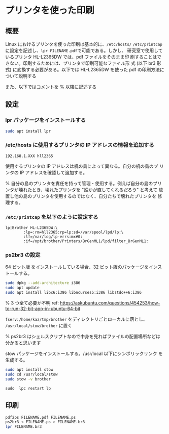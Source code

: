 # プリンタを使った印刷
## 概要

Linux におけるプリンタを使った印刷は基本的に、`/etc/hosts/`
`/etc/printcap` に設定を記述し、`lpr FILENAME.pdf`で可能である。しかし、
研究室で使用しているプリンタ HL-L2365DW では、pdf ファイルをそのまま印
刷することはできない。印刷するためには、プリンタで印刷可能なファイル形
式 (以下 br3 形式) に変換する必要がある。以下では HL-L2365DW を使った
pdf の印刷方法について説明する

また、以下ではコメントを % 以降に記述する

## 設定
### lpr パッケージをインストールする

```bash
sudo apt install lpr
```

### /etc/hosts に使用するプリンタの IP アドレスの情報を追加する

```
192.168.1.XXX hll2365
```

使用するプリンタの IP アドレスは机の島によって異なる。自分の机の島のプ
リンタの IP アドレスを確認して追加する。

% 自分の島のプリンタを責任を持って管理・使用する。例えば自分の島のプリ
ンタが壊れたとき、壊れたプリンタを "誰かが直してくれるだろう" と考えて
放置し他の島のプリンタを使用するのではなく、自分たちで壊れたプリンタを
修理する。

### `/etc/printcap` を以下のように設定する

```
lp|Brother HL-L2365DW:\
        :lp=:rm=hll2365:rp=lp:sd=/var/spool/lpd/lp:\
        :lf=/var/log/lp-errs:mx#0:
        :if=/opt/brother/Printers/BrGenML1/lpd/filter_BrGenML1:
```

### ps2br3 の設定

64 ビット版 をインストールしている場合、32 ビット版のパッケージをインストールする。

```bash
sudo dpkg --add-architecture i386
sudo apt update
sudo apt install libc6:i386 libncurses5:i386 libstdc++6:i386
```
% 3 つ全て必要か不明
ref: https://askubuntu.com/questions/454253/how-to-run-32-bit-app-in-ubuntu-64-bit

`fserv:/home/kaz/tmp/brother` をディレクトリごとローカルに落とし、
`/usr/local/stow/brother` に置く

% ps2br3 はシェルスクリプトなので中身を見ればファイルの配置場所などは
分かると思います

stow パッケージをインストールする。/usr/local 以下にシンボリックリンク
を生成する。

```bash
sudo apt install stow
sudo cd /usr/local/stow
sudo stow -v brother
```

`sudo  lpc restart lp`

## 印刷
  
```bash
pdf2ps FILENAME.pdf FILENAME.ps
ps2br3 < FILENAME.ps > FILENAME.br3
lpr FILENAME.br3 
```
